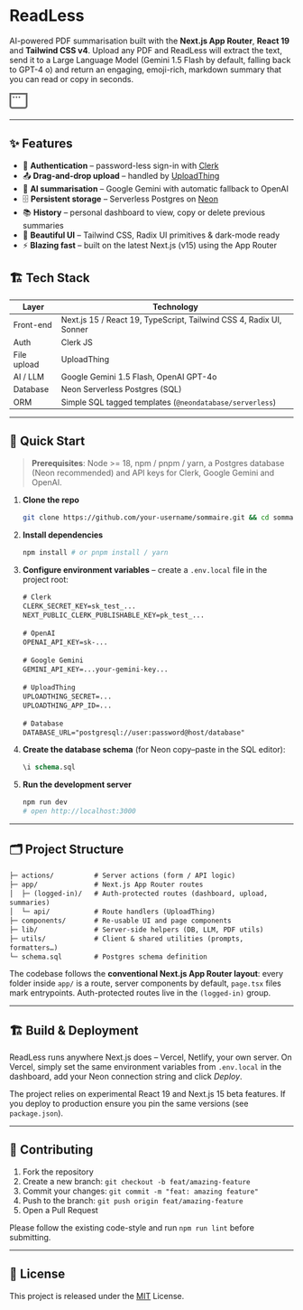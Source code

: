 # ReadLess

AI-powered PDF summarisation built with the **Next.js App Router**, **React 19** and **Tailwind CSS v4**. Upload any PDF and ReadLess will extract the text, send it to a Large Language Model (Gemini 1.5 Flash by default, falling back to GPT-4 o) and return an engaging, emoji-rich, markdown summary that you can read or copy in seconds.

![ReadLess hero screenshot](./public/window.svg)

---

## ✨ Features

-   🔐 **Authentication** – password-less sign-in with [Clerk](https://clerk.com)
-   📤 **Drag-and-drop upload** – handled by [UploadThing](https://uploadthing.com)
-   🧠 **AI summarisation** – Google Gemini with automatic fallback to OpenAI
-   🗄️ **Persistent storage** – Serverless Postgres on [Neon](https://neon.tech)
-   📚 **History** – personal dashboard to view, copy or delete previous summaries
-   🎨 **Beautiful UI** – Tailwind CSS, Radix UI primitives & dark-mode ready
-   ⚡ **Blazing fast** – built on the latest Next.js (v15) using the App Router

## 🏗️ Tech Stack

| Layer       | Technology                                                          |
| ----------- | ------------------------------------------------------------------- |
| Front-end   | Next.js 15 / React 19, TypeScript, Tailwind CSS 4, Radix UI, Sonner |
| Auth        | Clerk JS                                                            |
| File upload | UploadThing                                                         |
| AI / LLM    | Google Gemini 1.5 Flash, OpenAI GPT-4o                              |
| Database    | Neon Serverless Postgres (SQL)                                      |
| ORM         | Simple SQL tagged templates (`@neondatabase/serverless`)            |

---

## 🚀 Quick Start

> **Prerequisites**: Node >= 18, npm / pnpm / yarn, a Postgres database (Neon recommended) and API keys for Clerk, Google Gemini and OpenAI.

1. **Clone the repo**
    ```bash
    git clone https://github.com/your-username/sommaire.git && cd sommaire
    ```
2. **Install dependencies**
    ```bash
    npm install # or pnpm install / yarn
    ```
3. **Configure environment variables** – create a `.env.local` file in the project root:

    ```env
    # Clerk
    CLERK_SECRET_KEY=sk_test_...
    NEXT_PUBLIC_CLERK_PUBLISHABLE_KEY=pk_test_...

    # OpenAI
    OPENAI_API_KEY=sk-...

    # Google Gemini
    GEMINI_API_KEY=...your-gemini-key...

    # UploadThing
    UPLOADTHING_SECRET=...
    UPLOADTHING_APP_ID=...

    # Database
    DATABASE_URL="postgresql://user:password@host/database"
    ```

4. **Create the database schema** (for Neon copy–paste in the SQL editor):
    ```sql
    \i schema.sql
    ```
5. **Run the development server**
    ```bash
    npm run dev
    # open http://localhost:3000
    ```

---

## 🗂️ Project Structure

```
├─ actions/          # Server actions (form / API logic)
├─ app/              # Next.js App Router routes
│  ├─ (logged-in)/   # Auth-protected routes (dashboard, upload, summaries)
│  └─ api/           # Route handlers (UploadThing)
├─ components/       # Re-usable UI and page components
├─ lib/              # Server-side helpers (DB, LLM, PDF utils)
├─ utils/            # Client & shared utilities (prompts, formatters…)
└─ schema.sql        # Postgres schema definition
```

The codebase follows the **conventional Next.js App Router layout**: every folder inside `app/` is a route, server components by default, `page.tsx` files mark entrypoints. Auth-protected routes live in the `(logged-in)` group.

---

## 🏗️ Build & Deployment

ReadLess runs anywhere Next.js does – Vercel, Netlify, your own server. On Vercel, simply set the same environment variables from `.env.local` in the dashboard, add your Neon connection string and click _Deploy_.

The project relies on experimental React 19 and Next.js 15 beta features. If you deploy to production ensure you pin the same versions (see `package.json`).

---

## 🤝 Contributing

1. Fork the repository
2. Create a new branch: `git checkout -b feat/amazing-feature`
3. Commit your changes: `git commit -m "feat: amazing feature"`
4. Push to the branch: `git push origin feat/amazing-feature`
5. Open a Pull Request

Please follow the existing code-style and run `npm run lint` before submitting.

---

## 📄 License

This project is released under the [MIT](https://opensource.org/licenses/MIT) License.
